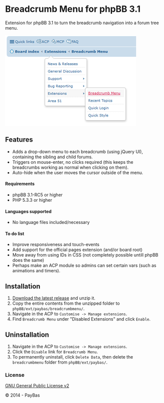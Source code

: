 Breadcrumb Menu for phpBB 3.1
==========

Extension for phpBB 3.1 to turn the breadcrumb navigation into a forum tree menu.

![Screenshot](screenshot.png)

## Features
- Adds a drop-down menu to each breadcrumb (using jQuery UI), containing the sibling and child forums.
- Triggers on mouse-enter, no clicks required (this keeps the breadcrumbs working as normal when clicking on them).
- Auto-hide when the user moves the cursor outside of the menu.

#### Requirements
- phpBB 3.1-RC5 or higher
- PHP 5.3.3 or higher

#### Languages supported
- No language files included/necessary

#### To do list
- Improve responsiveness and touch-events
- Add support for the official pages extension (and/or board root)
- Move away from using IDs in CSS (not completely possible untill phpBB does the same)
- Perhaps make an ACP module so admins can set certain vars (such as animations and timers).

## Installation
1. [Download the latest release](https://github.com/PayBas/BreadcrumbMenu/releases) and unzip it.
2. Copy the entire contents from the unzipped folder to `phpBB/ext/paybas/breadcrumbmenu/`.
3. Navigate in the ACP to `Customise -> Manage extensions`.
4. Find `Breadcrumb Menu` under "Disabled Extensions" and click `Enable`.

## Uninstallation
1. Navigate in the ACP to `Customise -> Manage extensions`.
2. Click the `Disable` link for `Breadcrumb Menu`.
3. To permanently uninstall, click `Delete Data`, then delete the `breadcrumbmenu` folder from `phpBB/ext/paybas/`.

### License
[GNU General Public License v2](http://opensource.org/licenses/GPL-2.0)

© 2014 - PayBas